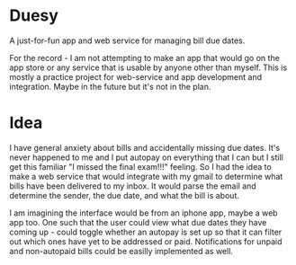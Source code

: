 # Duesy
A just-for-fun app and web service for managing bill due dates.

For the record - I am not attempting to make an app that would go on the app store or any service that is usable by anyone other than myself. This is mostly a practice project for web-service and app development and integration. Maybe in the future but it's not in the plan.

# Idea

I have general anxiety about bills and accidentally missing due dates. It's never happened to me and I put autopay on everything that I can but I still get this familiar "I missed the final exam!!!" feeling. So I had the idea to make a web service that would integrate with my gmail to determine what bills have been delivered to my inbox. It would parse the email and determine the sender, the due date, and what the bill is about.

I am imagining the interface would be from an iphone app, maybe a web app too. One such that the user could view what due dates they have coming up - could toggle whether an autopay is set up so that it can filter out which ones have yet to be addressed or paid. Notifications for unpaid and non-autopaid bills could be easilly implemented as well.
